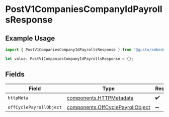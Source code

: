 # PostV1CompaniesCompanyIdPayrollsResponse

## Example Usage

```typescript
import { PostV1CompaniesCompanyIdPayrollsResponse } from "@gusto/embedded-api/models/operations/postv1companiescompanyidpayrolls.js";

let value: PostV1CompaniesCompanyIdPayrollsResponse = {};
```

## Fields

| Field                                                                                | Type                                                                                 | Required                                                                             | Description                                                                          |
| ------------------------------------------------------------------------------------ | ------------------------------------------------------------------------------------ | ------------------------------------------------------------------------------------ | ------------------------------------------------------------------------------------ |
| `httpMeta`                                                                           | [components.HTTPMetadata](../../models/components/httpmetadata.md)                   | :heavy_check_mark:                                                                   | N/A                                                                                  |
| `offCyclePayrollObject`                                                              | [components.OffCyclePayrollObject](../../models/components/offcyclepayrollobject.md) | :heavy_minus_sign:                                                                   | successful                                                                           |